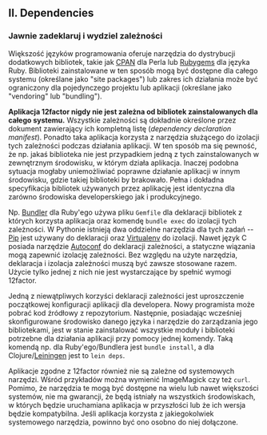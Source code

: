 ## II. Dependencies
### Jawnie zadeklaruj i wydziel zależności

Większość języków programowania oferuje narzędzia do dystrybucji dodatkowych bibliotek, takie jak [CPAN](http://www.cpan.org/) dla Perla lub [Rubygems](http://rubygems.org/) dla języka Ruby. Biblioteki zainstalowane w ten sposób mogą być dostępne dla całego systemu (określane jako "site packages") lub zakres ich działania może być ograniczony dla pojedynczego projektu lub aplikacji (określane jako "vendoring" lub "bundling").

**Aplikacja 12factor nigdy nie jest zależna od bibliotek zainstalowanych dla całego systemu.** Wszystkie zależności są dokładnie określone przez dokument zawierający ich kompletną listę (*dependency declaration manifest*). Ponadto taka aplikacja korzysta   z narzędzia służącego do izolacji tych zależności podczas działania aplikacji. W ten sposób ma się pewność, że np. jakaś biblioteka nie jest przypadkiem jedną z tych zainstalowanych w zewnętrznym środowisku, w którym działa aplikacja. Inaczej podobna sytuacja mogłaby uniemożliwiać poprawne działanie aplikacji w innym środowisku, gdzie takiej biblioteki by brakowało. Pełna i dokładna specyfikacja bibliotek używanych przez aplikację jest identyczna dla zarówno środowiska developerskiego jak i produkcyjnego.

Np. [Bundler](https://bundler.io/) dla Ruby'ego używa pliku `Gemfile` dla deklaracji bibliotek z których korzysta aplikacja oraz komendę `bundle exec` do izolacji tych zależności. W Pythonie istnieją dwa oddzielne narzędzia dla tych zadań -- [Pip](http://www.pip-installer.org/en/latest/) jest używany do deklaracji oraz [Virtualenv](http://www.virtualenv.org/en/latest/) do izolacji. Nawet język C posiada narzędzie [Autoconf](http://www.gnu.org/s/autoconf/) do deklaracji zależności, a statyczne wiązania mogą zapewnić izolację zależności. Bez względu na użyte narzędzia, deklaracja i izolacja zależności muszą być zawsze stosowane razem. Użycie tylko jednej z nich nie jest wystarczające by spełnić wymogi 12factor.

Jedną z niewątpliwych korzyści deklaracji zależności jest uproszczenie początkowej konfiguracji aplikacji dla developera. Nowy programista może pobrać kod źródłowy z repozytorium. Następnie, posiadając wcześniej skonfigurowane środowisko danego języka i narzędzie do zarządzania jego bibliotekami, jest w stanie zainstalować wszystkie moduły i biblioteki potrzebne dla działania aplikacji przy pomocy jednej komendy. Taką komendą np. dla Ruby'ego/Bundlera jest `bundle install`, a dla Clojure/[Leiningen](https://github.com/technomancy/leiningen#readme) jest to `lein deps`.

Aplikacje zgodne z 12factor również nie są zależne od systemowych narzędzi. Wśród przykładów można wymienić ImageMagick czy też `curl`.  Pomimo, że narzędzia te mogą być dostępne na wielu lub nawet większości systemów, nie ma gwarancji, że będą istniały na wszystkich środowiskach, w których będzie uruchamiana aplikacja w przyszłości lub że ich wersja będzie kompatybilna. Jeśli aplikacja korzysta z jakiegokolwiek systemowego narzędzia, powinno być ono osobno do niej dołączone.
